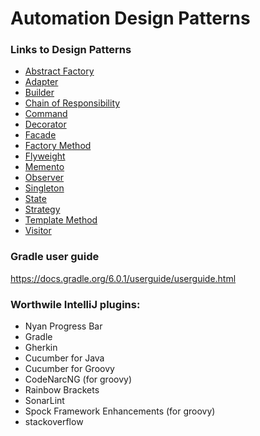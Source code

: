 # Automation Design Patterns

### Links to Design Patterns
* [Abstract Factory](AbstractFactory)
* [Adapter](AdapterPattern)
* [Builder](BuilderPattern)
* [Chain of Responsibility](ChainOfResponsibilityPattern)
* [Command](CommandPattern)
* [Decorator](Decorator)
* [Facade](FacadePattern)
* [Factory Method](FactoryMethod)
* [Flyweight](FlyweightPattern)
* [Memento](MementoPattern)
* [Observer](ObserverPattern)
* [Singleton](SingletonPattern)
* [State](StatePattern)
* [Strategy](StrategyPattern)
* [Template Method](TemplateMethodPattern)
* [Visitor](VisitorPattern)

### Gradle user guide
https://docs.gradle.org/6.0.1/userguide/userguide.html

### Worthwile IntelliJ plugins:
   - Nyan Progress Bar
   - Gradle
   - Gherkin
   - Cucumber for Java
   - Cucumber for Groovy
   - CodeNarcNG (for groovy)
   - Rainbow Brackets
   - SonarLint
   - Spock Framework Enhancements (for groovy)
   - stackoverflow
